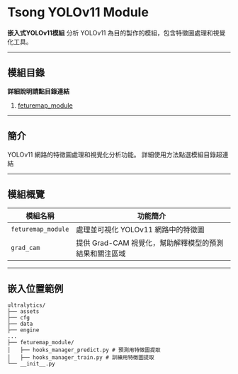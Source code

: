 # Tsong YOLOv11 Module

**嵌入式YOLOv11模組**
分析 YOLOv11 為目的製作的模組，包含特徵圖處理和視覺化工具。

---

## 模組目錄

**詳細說明請點目錄連結**

1. [feturemap_module](feturemap_module/README.md)

---

## 簡介

YOLOv11 網路的特徵圖處理和視覺化分析功能。
詳細使用方法點選模組目錄超連結

---

## 模組概覽


| 模組名稱           | 功能簡介                                               |
| ------------------ | ------------------------------------------------------ |
| `feturemap_module` | 處理並可視化 YOLOv11 網路中的特徵圖                    |
| `grad_cam`         | 提供 Grad-CAM 視覺化，幫助解釋模型的預測結果和關注區域 |

---

## 嵌入位置範例

```plaintext
ultralytics/
├── assets
├── cfg
├── data
├── engine
...
├── feturemap_module/
│   ├── hooks_manager_predict.py # 預測用特徵圖提取
│   ├── hooks_manager_train.py # 訓練用特徵圖提取
└── __init__.py
```
